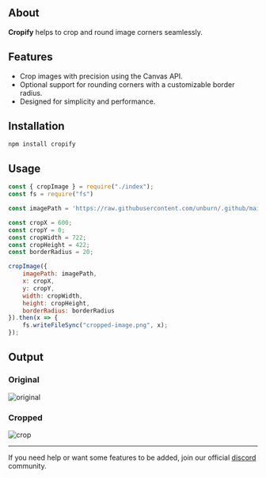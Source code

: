 ## About
**Cropify** helps to crop and round image corners seamlessly.

## Features
- Crop images with precision using the Canvas API.
- Optional support for rounding corners with a customizable border radius.
- Designed for simplicity and performance.

## Installation
```
npm install cropify
```

## Usage
```javascript
const { cropImage } = require("./index");
const fs = require("fs")

const imagePath = 'https://raw.githubusercontent.com/unburn/.github/main/assets/unburngithub.png';

const cropX = 600;
const cropY = 0;
const cropWidth = 722;
const cropHeight = 422;
const borderRadius = 20;

cropImage({
    imagePath: imagePath,
    x: cropX,
    y: cropY,
    width: cropWidth,
    height: cropHeight,
    borderRadius: borderRadius
}).then(x => {
    fs.writeFileSync("cropped-image.png", x);
});
```

## Output
### Original

![original](https://raw.githubusercontent.com/unburn/.github/main/assets/unburngithub.png)

### Cropped

![crop](https://raw.githubusercontent.com/unburn/.github/main/assets/cropped-image.png)

---
If you need help or want some features to be added, join our official [discord](https://discord.com/invite/qDysF95NWh) community.